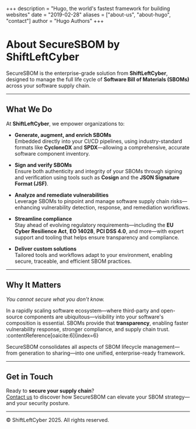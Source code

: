 +++
description = "Hugo, the world's fastest framework for building websites"
date = "2019-02-28"
aliases = ["about-us", "about-hugo", "contact"]
author = "Hugo Authors"
+++

# About SecureSBOM by ShiftLeftCyber

SecureSBOM is the enterprise-grade solution from **ShiftLeftCyber**, designed to manage the full life cycle of **Software Bill of Materials (SBOMs)** across your software supply chain.

---

## What We Do

At **ShiftLeftCyber**, we empower organizations to:

- **Generate, augment, and enrich SBOMs**  
  Embedded directly into your CI/CD pipelines, using industry-standard formats like **CycloneDX** and **SPDX**—allowing a comprehensive, accurate software component inventory.

- **Sign and verify SBOMs**  
  Ensure both authenticity and integrity of your SBOMs through signing and verification using tools such as **Cosign** and the **JSON Signature Format (JSF)**. 

- **Analyze and remediate vulnerabilities**  
  Leverage SBOMs to pinpoint and manage software supply chain risks—enhancing vulnerability detection, response, and remediation workflows.

- **Streamline compliance**  
  Stay ahead of evolving regulatory requirements—including the **EU Cyber Resilience Act**, **EO 14028**, **PCI DSS 4.0**, and more—with expert support and tooling that helps ensure transparency and compliance.

- **Deliver custom solutions**  
  Tailored tools and workflows adapt to your environment, enabling secure, traceable, and efficient SBOM practices.

---

## Why It Matters

*You cannot secure what you don’t know.*

In a rapidly scaling software ecosystem—where third-party and open-source components are ubiquitous—visibility into your software's composition is essential. SBOMs provide that **transparency**, enabling faster vulnerability response, stronger compliance, and supply chain trust. :contentReference[oaicite:6]{index=6}

SecureSBOM consolidates all aspects of SBOM lifecycle management—from generation to sharing—into one unified, enterprise-ready framework.

---

## Get in Touch

Ready to **secure your supply chain**?  
[Contact us](/contactus/) to discover how SecureSBOM can elevate your SBOM strategy—and your security posture.

---

© ShiftLeftCyber 2025. All rights reserved.
